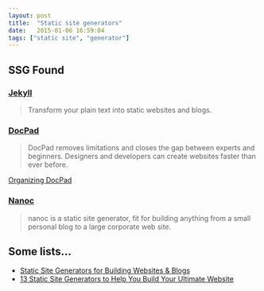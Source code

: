 ```yaml
---
layout: post
title:  "Static site generators"
date:   2015-01-06 16:59:04
tags: ["static site", "generator"]
---
```

## SSG Found

### [Jekyll](http://jekyllrb.com)

> Transform your plain text into static websites and blogs.

### [DocPad](https://docpad.org)

> DocPad removes limitations and closes the gap between experts and beginners. Designers and developers can create websites faster than ever before.

[Organizing DocPad](http://takitapart.com/posts/organizing-docpad/)

### [Nanoc](http://nanoc.ws)

> nanoc is a static site generator, fit for building anything from a small personal blog to a large corporate web site.

## Some lists...

* [Static Site Generators for Building Websites & Blogs][codecondo]
* [13 Static Site Generators to Help You Build Your Ultimate Website][mashable]

[mashable]:     http://mashable.com/2014/08/28/static-website-generators/
[codecondo]:    http://codecondo.com/7-static-site-generators-for-building-websites-blogs/